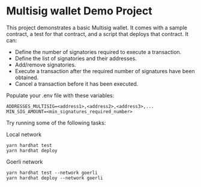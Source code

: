 # Multisig wallet Demo Project

This project demonstrates a basic Multisig wallet. It comes with a sample contract, a test for that contract, and a script that deploys that contract.
It can:
- Define the number of signatories required to execute a transaction.
- Define the list of signatories and their addresses.
- Add/remove signatories.
- Execute a transaction after the required number of signatures have been obtained.
- Cancel a transaction before it has been executed.

Populate your .env file with these variables:

```shell
ADDRESSES_MULTISIG=<address1>,<address2>,<address3>,...
MIN_SIG_AMOUNT=<min_signatures_required_number>
```

Try running some of the following tasks:

Local network
```shell
yarn hardhat test
yarn hardhat deploy
```

Goerli network
```shell
yarn hardhat test --network goerli
yarn hardhat deploy --network goerli
```
